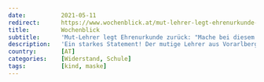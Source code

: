 ```yaml
---
date:          2021-05-11
redirect:      https://www.wochenblick.at/mut-lehrer-legt-ehrenurkunde-zurueck-mache-bei-diesem-krieg-nicht-mit/
title:         Wochenblick
subtitle:      'Mut-Lehrer legt Ehrenurkunde zurück: "Mache bei diesem Krieg nicht mit!"'
description:   'Ein starkes Statement! Der mutige Lehrer aus Vorarlberg, der vor zwei Monaten gekündigt wurde, weil er selbst keine Maske tragen konnte und auch seine Schüler nicht dazu gezwungen hat, fordert nun in einem Brief an das Innenministerium, aus einer Liste von Geehrten gestrichen zu werden.'
country:       [AT]
categories:    [Widerstand, Schule]
tags:          [kind, maske]
---
```

